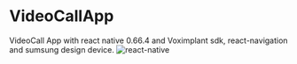 # VideoCallApp
VideoCall App with react native 0.66.4 and Voximplant sdk, react-navigation and sumsung design device.
![react-native](https://user-images.githubusercontent.com/43494970/162567880-7dd86c85-a58e-410d-97b9-ef127c9f5b67.png)
